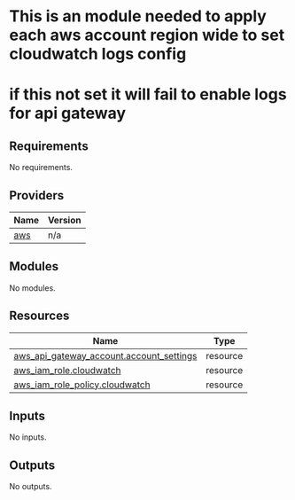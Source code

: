 # This is an module needed to apply each aws account region wide to set cloudwatch logs config
# if this not set it will fail to enable logs for api gateway
<!-- BEGINNING OF PRE-COMMIT-TERRAFORM DOCS HOOK -->
## Requirements

No requirements.

## Providers

| Name | Version |
|------|---------|
| <a name="provider_aws"></a> [aws](#provider\_aws) | n/a |

## Modules

No modules.

## Resources

| Name | Type |
|------|------|
| [aws_api_gateway_account.account_settings](https://registry.terraform.io/providers/hashicorp/aws/latest/docs/resources/api_gateway_account) | resource |
| [aws_iam_role.cloudwatch](https://registry.terraform.io/providers/hashicorp/aws/latest/docs/resources/iam_role) | resource |
| [aws_iam_role_policy.cloudwatch](https://registry.terraform.io/providers/hashicorp/aws/latest/docs/resources/iam_role_policy) | resource |

## Inputs

No inputs.

## Outputs

No outputs.
<!-- END OF PRE-COMMIT-TERRAFORM DOCS HOOK -->

